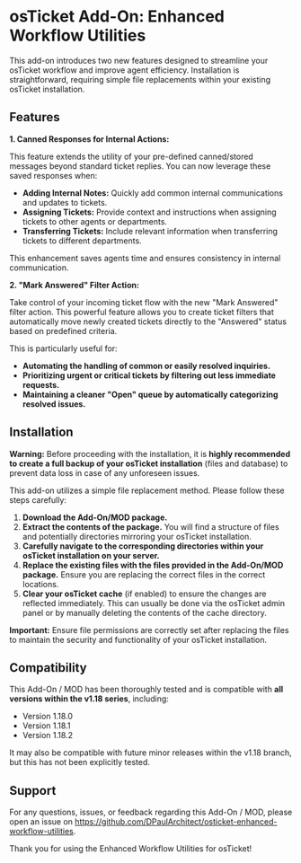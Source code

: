 # osTicket Add-On: Enhanced Workflow Utilities

This add-on introduces two new features designed to streamline your osTicket workflow and improve agent efficiency. Installation is straightforward, requiring simple file replacements within your existing osTicket installation.

## Features

**1. Canned Responses for Internal Actions:**

This feature extends the utility of your pre-defined canned/stored messages beyond standard ticket replies. You can now leverage these saved responses when:

* **Adding Internal Notes:** Quickly add common internal communications and updates to tickets.
* **Assigning Tickets:** Provide context and instructions when assigning tickets to other agents or departments.
* **Transferring Tickets:** Include relevant information when transferring tickets to different departments.

This enhancement saves agents time and ensures consistency in internal communication.

**2. "Mark Answered" Filter Action:**

Take control of your incoming ticket flow with the new "Mark Answered" filter action. This powerful feature allows you to create ticket filters that automatically move newly created tickets directly to the "Answered" status based on predefined criteria.

This is particularly useful for:

* **Automating the handling of common or easily resolved inquiries.**
* **Prioritizing urgent or critical tickets by filtering out less immediate requests.**
* **Maintaining a cleaner "Open" queue by automatically categorizing resolved issues.**

## Installation

**Warning:** Before proceeding with the installation, it is **highly recommended to create a full backup of your osTicket installation** (files and database) to prevent data loss in case of any unforeseen issues.

This add-on utilizes a simple file replacement method. Please follow these steps carefully:

1.  **Download the Add-On/MOD package.**
2.  **Extract the contents of the package.** You will find a structure of files and potentially directories mirroring your osTicket installation.
3.  **Carefully navigate to the corresponding directories within your osTicket installation on your server.**
4.  **Replace the existing files with the files provided in the Add-On/MOD package.** Ensure you are replacing the correct files in the correct locations.
5.  **Clear your osTicket cache** (if enabled) to ensure the changes are reflected immediately. This can usually be done via the osTicket admin panel or by manually deleting the contents of the cache directory.

**Important:** Ensure file permissions are correctly set after replacing the files to maintain the security and functionality of your osTicket installation.

## Compatibility

This Add-On / MOD has been thoroughly tested and is compatible with **all versions within the v1.18 series**, including:

* Version 1.18.0
* Version 1.18.1
* Version 1.18.2

It may also be compatible with future minor releases within the v1.18 branch, but this has not been explicitly tested.

## Support

For any questions, issues, or feedback regarding this Add-On / MOD, please open an issue on https://github.com/DPaulArchitect/osticket-enhanced-workflow-utilities.

Thank you for using the Enhanced Workflow Utilities for osTicket!

